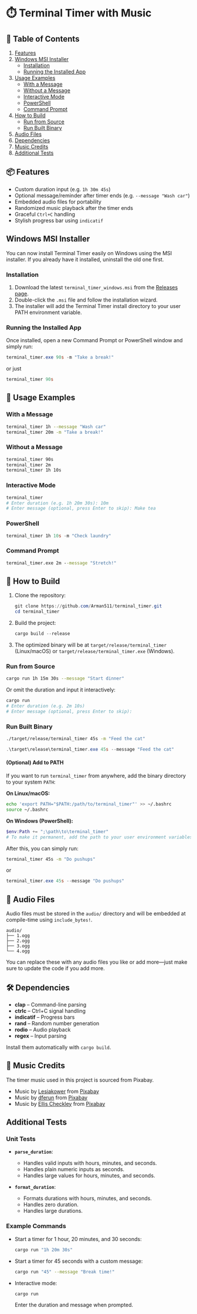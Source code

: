 # ⏱️ Terminal Timer with Music

## 📖 Table of Contents

1. [Features](#📦-features)
2. [Windows MSI Installer](#windows-msi-installer)
    - [Installation](#installation)
    - [Running the Installed App](#running-the-installed-app)
3. [Usage Examples](#📝-usage-examples)
    - [With a Message](#with-a-message)
    - [Without a Message](#without-a-message)
    - [Interactive Mode](#interactive-mode)
    - [PowerShell](#powershell)
    - [Command Prompt](#command-prompt)
4. [How to Build](#🚀-how-to-build)
    - [Run from Source](#run-from-source)
    - [Run Built Binary](#run-built-binary)
5. [Audio Files](#📂-audio-files)
6. [Dependencies](#🛠️-dependencies)
7. [Music Credits](#🎵-music-credits)
8. [Additional Tests](#additional-tests)

## 📦 Features

-   Custom duration input (e.g. `1h 30m 45s`)
-   Optional message/reminder after timer ends (e.g. `--message "Wash car"`)
-   Embedded audio files for portability
-   Randomized music playback after the timer ends
-   Graceful `Ctrl+C` handling
-   Stylish progress bar using `indicatif`

## Windows MSI Installer

You can now install Terminal Timer easily on Windows using the MSI installer. If you already have it installed, uninstall the old one first.

### Installation

1. Download the latest `terminal_timer_windows.msi` from the [Releases page](https://github.com/Arman511/terminal_timer/releases).
2. Double-click the `.msi` file and follow the installation wizard.
3. The installer will add the Terminal Timer install directory to your user PATH environment variable.

### Running the Installed App

Once installed, open a new Command Prompt or PowerShell window and simply run:

```powershell
terminal_timer.exe 90s -m "Take a break!"
```

or just

```powershell
terminal_timer 90s
```

## 📝 Usage Examples

### With a Message

```bash
terminal_timer 1h --message "Wash car"
terminal_timer 20m -m "Take a break!"
```

### Without a Message

```bash
terminal_timer 90s
terminal_timer 2m
terminal_timer 1h 10s
```

### Interactive Mode

```bash
terminal_timer
# Enter duration (e.g. 1h 20m 30s): 10m
# Enter message (optional, press Enter to skip): Make tea
```

### PowerShell

```powershell
terminal_timer 1h 10s -m "Check laundry"
```

### Command Prompt

```cmd
terminal_timer.exe 2m --message "Stretch!"
```

## 🚀 How to Build

1.  Clone the repository:

    ```powershell
    git clone https://github.com/Arman511/terminal_timer.git
    cd terminal_timer
    ```

2.  Build the project:

    ```powershell
    cargo build --release
    ```

3.  The optimized binary will be at `target/release/terminal_timer` (Linux/macOS) or `target/release/terminal_timer.exe` (Windows).

### Run from Source

```bash
cargo run 1h 15m 30s --message "Start dinner"
```

Or omit the duration and input it interactively:

```bash
cargo run
# Enter duration (e.g. 2m 10s)
# Enter message (optional, press Enter to skip):
```

### Run Built Binary

```bash
./target/release/terminal_timer 45s -m "Feed the cat"
```

```powershell
.\target\release\terminal_timer.exe 45s --message "Feed the cat"
```

#### (Optional) Add to PATH

If you want to run `terminal_timer` from anywhere, add the binary directory to your system `PATH`:

**On Linux/macOS:**

```bash
echo 'export PATH="$PATH:/path/to/terminal_timer"' >> ~/.bashrc
source ~/.bashrc
```

**On Windows (PowerShell):**

```powershell
$env:Path += ";\path\to\terminal_timer"
# To make it permanent, add the path to your user environment variables.
```

After this, you can simply run:

```bash
terminal_timer 45s -m "Do pushups"
```

or

```powershell
terminal_timer.exe 45s --message "Do pushups"
```

## 📂 Audio Files

Audio files must be stored in the `audio/` directory and will be embedded at compile-time using `include_bytes!`.

```
audio/
├── 1.ogg
├── 2.ogg
├── 3.ogg
└── 4.ogg
```

You can replace these with any audio files you like or add more—just make sure to update the code if you add more.

## 🛠️ Dependencies

-   **clap** – Command-line parsing
-   **ctrlc** – Ctrl+C signal handling
-   **indicatif** – Progress bars
-   **rand** – Random number generation
-   **rodio** – Audio playback
-   **regex** – Input parsing

Install them automatically with `cargo build`.

## 🎵 Music Credits

The timer music used in this project is sourced from Pixabay.

-   Music by [Lesiakower](https://pixabay.com/users/lesiakower-25701529/?utm_source=link-attribution&utm_medium=referral&utm_campaign=music&utm_content=168821) from [Pixabay](https://pixabay.com/music//?utm_source=link-attribution&utm_medium=referral&utm_campaign=music&utm_content=168821)
-   Music by [dferun](https://pixabay.com/users/dferun-20599211/?utm_source=link-attribution&utm_medium=referral&utm_campaign=music&utm_content=332384) from [Pixabay](https://pixabay.com//?utm_source=link-attribution&utm_medium=referral&utm_campaign=music&utm_content=332384)
-   Music by [Ellis Checkley](https://pixabay.com/users/ezioblade4life-37897481/?utm_source=link-attribution&utm_medium=referral&utm_campaign=music&utm_content=155671) from [Pixabay](https://pixabay.com//?utm_source=link-attribution&utm_medium=referral&utm_campaign=music&utm_content=155671)

## Additional Tests

### Unit Tests

-   **`parse_duration`**:

    -   Handles valid inputs with hours, minutes, and seconds.
    -   Handles plain numeric inputs as seconds.
    -   Handles large values for hours, minutes, and seconds.

-   **`format_duration`**:
    -   Formats durations with hours, minutes, and seconds.
    -   Handles zero duration.
    -   Handles large durations.

### Example Commands

-   Start a timer for 1 hour, 20 minutes, and 30 seconds:

    ```bash
    cargo run "1h 20m 30s"
    ```

-   Start a timer for 45 seconds with a custom message:

    ```bash
    cargo run "45" --message "Break time!"
    ```

-   Interactive mode:
    ```bash
    cargo run
    ```
    Enter the duration and message when prompted.
